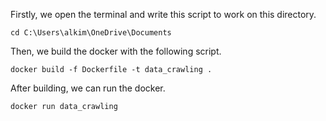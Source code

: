 Firstly, we open the terminal and write this script to work on this directory.
```
cd C:\Users\alkim\OneDrive\Documents
```

Then, we build the docker with the following script.
```
docker build -f Dockerfile -t data_crawling .
```

After building, we can run the docker.
```
docker run data_crawling
```